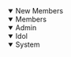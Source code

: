 <details open>
<summary>New Members</summary>


</details>


<details open>
<summary>Members</summary>


</details>


<details open>
<summary>Admin</summary>


</details>



<details open>
<summary>Idol</summary>



</detail>


<details open>
<summary>System</summary>



</detail>
